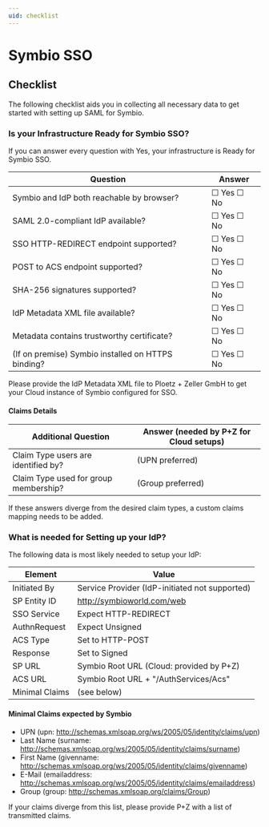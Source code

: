 ```yaml
---
uid: checklist
---
```

# Symbio SSO

## Checklist

The following checklist aids you in collecting all necessary data to get started with setting up SAML for Symbio.

### Is your Infrastructure Ready for Symbio SSO?

If you can answer every question with Yes, your infrastructure is Ready for Symbio SSO.

| Question                                           | Answer                 |
| -------------------------------------------------- | ---------------------- |
| Symbio and IdP both reachable by browser?          | &#9744; Yes &#9744; No |
| SAML 2.0-compliant IdP available?                  | &#9744; Yes &#9744; No |
| SSO HTTP-REDIRECT endpoint supported?              | &#9744; Yes &#9744; No |
| POST to ACS endpoint supported?                    | &#9744; Yes &#9744; No |
| SHA-256 signatures supported?                      | &#9744; Yes &#9744; No |
| IdP Metadata XML file available?                   | &#9744; Yes &#9744; No |
| Metadata contains trustworthy certificate?         | &#9744; Yes &#9744; No |
| (If on premise) Symbio installed on HTTPS binding? | &#9744; Yes &#9744; No |

Please provide the IdP Metadata XML file to Ploetz + Zeller GmbH to get your Cloud instance of Symbio configured for SSO.

#### Claims Details

| Additional Question                   | Answer (needed by P+Z for Cloud setups) | 
| ------------------------------------- | --------------------------------------- |
| Claim Type users are identified by?   | (UPN preferred)                         |
| Claim Type used for group membership? | (Group preferred)                       |

If these answers diverge from the desired claim types, a custom claims mapping needs to be added.

### What is needed for Setting up your IdP?

The following data is most likely needed to setup your IdP:

| Element          | Value                                          |
| ---------------- | ---------------------------------------------- |
| Initiated By     | Service Provider (IdP-initiated not supported) |
| SP Entity ID     | http://symbioworld.com/web                     |
| SSO Service      | Expect HTTP-REDIRECT                           |
| AuthnRequest     | Expect Unsigned                                |
| ACS Type         | Set to HTTP-POST                               |
| Response         | Set to Signed                                  |
| SP URL           | Symbio Root URL (Cloud: provided by P+Z)       |
| ACS URL          | Symbio Root URL + "/AuthServices/Acs"          |
| Minimal Claims   | (see below)                                    |

#### Minimal Claims expected by Symbio

* UPN (upn: http://schemas.xmlsoap.org/ws/2005/05/identity/claims/upn)
* Last Name (surname: http://schemas.xmlsoap.org/ws/2005/05/identity/claims/surname)
* First Name (givenname: http://schemas.xmlsoap.org/ws/2005/05/identity/claims/givenname)
* E-Mail (emailaddress: http://schemas.xmlsoap.org/ws/2005/05/identity/claims/emailaddress)
* Group (group: http://schemas.xmlsoap.org/claims/Group)

If your claims diverge from this list, please provide P+Z with a list of transmitted claims.